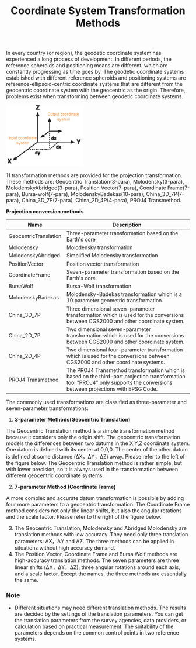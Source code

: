 ﻿---
id: PrjConvertMethods
title: Coordinate System Transformation Methods
---

In every country (or region), the geodetic coordinate system has experienced a
long process of development. In different periods, the reference spheroids and
positioning means are different, which are constantly progressing as time goes
by. The geodetic coordinate systems established with different reference
spheroids and positioning systems are reference-ellipsoid-centric coordinate
systems that are different from the geocentric coordinate system with the
geocentric as the origin. Therefore, problems exist when transforming between
geodetic coordinate systems.

![](img/GTransform1.Png) 

11 transformation methods are provided for the projection transformation.
These methods are: Geocentric Translation(3-para), Molodensky(3-para),
MolodenskyAbridged(3-para), Position Vector(7-para), Coordinate Frame(7-para),
Bursa-wolf(7-para), MolodenskyBadekas(10-para), China_3D_7P(7-para),
China_3D_7P(7-para), China_2D_4P(4-para), PROJ4 Transmethod.

**Projection conversion methods**

**Name** | **Description**
 --|--
GeocentricTranslation | Three-parameter transformation based on the Earth's core
Molodensky | Molodensky transformation
MolodenskyAbridged | Simplified Molodensky transformation
PositionVector | Position vector transformation
CoordinateFrame | Seven-parameter transformation based on the Earth's core
BursaWolf | Bursa-Wolf transformation
MolodenskyBadekas | Molodensky-Badekas transformation which is a 10 parameter geometric transformation.
China_3D_7P | Three dimensional seven-parameter transformation which is used for the conversions between CGS2000 and other coordinate system.
China_2D_7P | Two dimensional seven-parameter transformation which is used for the conversions between CGS2000 and other coordinate system.
China_2D_4P | Two dimensional four-parameter transformation which is used for the conversions between CGS2000 and other coordinate systems.
PROJ4 Transmethod | The PROJ4 Transmethod transformation which is based on the third-part projection transformation tool "PROJ4" only supports the conversions between projections with EPSG Code.

The commonly used transformations are classified as three-parameter and seven-parameter transformations:

1. **3-parameter Methods(Geocentric Translation)**

The Geocentric Translation method is a simple transformation method because it
considers only the origin shift. The geocentric transformation models the
differences between two datums in the X,Y,Z coordinate system. One datum is
defined with its center at 0,0,0. The center of the other datum is defined at
some distance (ΔX，ΔY，ΔZ) away. Please refer to the left of the figure below.
The Geocentric Translation method is rather simple, but with lower precision,
so it is always used in the transformation between different geocentric
coordinate systems.

2. **7-parameter Method (Coordinate Frame)**

A more complex and accurate datum transformation is possible by adding four
more parameters to a geocentric transformation. The Coordinate Frame method
considers not only the linear shifts, but also the angular rotations and the
scale factor. Please refer to the right of the figure below.

3. The Geocentric Translation, Molodensky and Abridged Molodensky are translation methods with low accuracy. They need only three translation parameters: ΔX，ΔY and ΔZ. The three methods can be applied in situations without high accuracy demand. 
4. The Position Vector, Coordinate Frame and Bursa Wolf methods are high-accuracy translation methods. The seven parameters are three linear shifts (ΔX，ΔY，ΔZ), three angular rotations around each axis, and a scale factor. Except the names, the three methods are essentially the same.

### Note

* Different situations may need different translation methods. The results are decided by the settings of the translation parameters. You can get the translation parameters from the survey agencies, data providers, or calculation based on practical measurement. The suitability of the parameters depends on the common control points in two reference systems.

